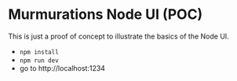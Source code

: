 # Murmurations Node UI (POC)

This is just a proof of concept to illustrate the basics of the Node UI.

- `npm install`
- `npm run dev`
- go to http://localhost:1234
